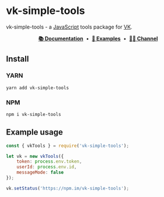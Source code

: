 # vk-simple-tools

vk-simple-tools - a [JavaScript](https://learn.javascript.ru/) tools package for [VK](https://vk.com/).

<div align='center'>
  <a href='https://github.com/filatovpr/vk-simple-tools/tree/main/docs'><b>📚 Documentation</b></a>
  <span>&nbsp;•&nbsp;</span>
  <a href='https://github.com/filatovpr/vk-simple-tools/tree/main/examples'><b>📝 Examples</b></a>
  <span>&nbsp;•&nbsp;</span>
  <a href='https://t.me/vktools_channel'><b>🙋‍♂ Channel</b></a>
</div>

## Install
### YARN
```
yarn add vk-simple-tools
```
### NPM
```
npm i vk-simple-tools
```

## Example usage
```js
const { vkTools } = require('vk-simple-tools');

let vk = new vkTools({
    token: process.env.token,
    userId: process.env.id,
    messageMode: false
});

vk.setStatus('https://npm.im/vk-simple-tools');
```
